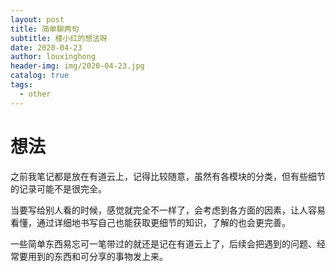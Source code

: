 ```yaml
---
layout: post
title: 简单聊两句
subtitle: 楼小红的想法呀
date: 2020-04-23
author: louxinghong
header-img: img/2020-04-23.jpg
catalog: true
tags:
  - other
---
```


# 想法

之前我笔记都是放在有道云上，记得比较随意，虽然有各模块的分类，但有些细节的记录可能不是很完全。

当要写给别人看的时候，感觉就完全不一样了，会考虑到各方面的因素，让人容易看懂，通过详细地书写自己也能获取更细节的知识，了解的也会更完善。

一些简单东西易忘可一笔带过的就还是记在有道云上了，后续会把遇到的问题、经常要用到的东西和可分享的事物发上来。
